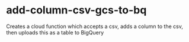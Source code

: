 # add-column-csv-gcs-to-bq
Creates a cloud function which accepts a csv, adds a column to the csv, then uploads this as a table to BigQuery
